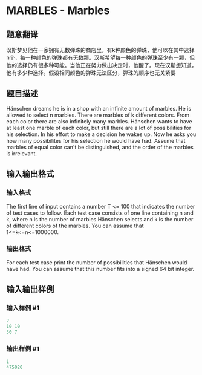 # MARBLES - Marbles

## 题意翻译

汉斯梦见他在一家拥有无数弹珠的商店里，有k种颜色的弹珠，他可以在其中选择n个，每一种颜色的弹珠都有无数颗。汉斯希望每一种颜色的弹珠至少有一颗，但他的选择仍有很多种可能。当他正在努力做出决定时，他醒了。现在汉斯想知道，他有多少种选择。假设相同颜色的弹珠无法区分，弹珠的顺序也无关紧要

## 题目描述

 Hänschen dreams he is in a shop with an infinite amount of marbles. He is allowed to select n marbles. There are marbles of k different colors. From each color there are also infinitely many marbles. Hänschen wants to have at least one marble of each color, but still there are a lot of possibilities for his selection. In his effort to make a decision he wakes up. Now he asks you how many possibilites for his selection he would have had. Assume that marbles of equal color can't be distinguished, and the order of the marbles is irrelevant.

## 输入输出格式

### 输入格式

 The first line of input contains a number T <= 100 that indicates the number of test cases to follow. Each test case consists of one line containing n and k, where n is the number of marbles Hänschen selects and k is the number of different colors of the marbles. You can assume that 1<=k<=n<=1000000.

### 输出格式

 For each test case print the number of possibilities that Hänschen would have had. You can assume that this number fits into a signed 64 bit integer.

## 输入输出样例

### 输入样例 #1

```cpp
2
10 10
30 7
```


### 输出样例 #1

```cpp
1
475020
```



